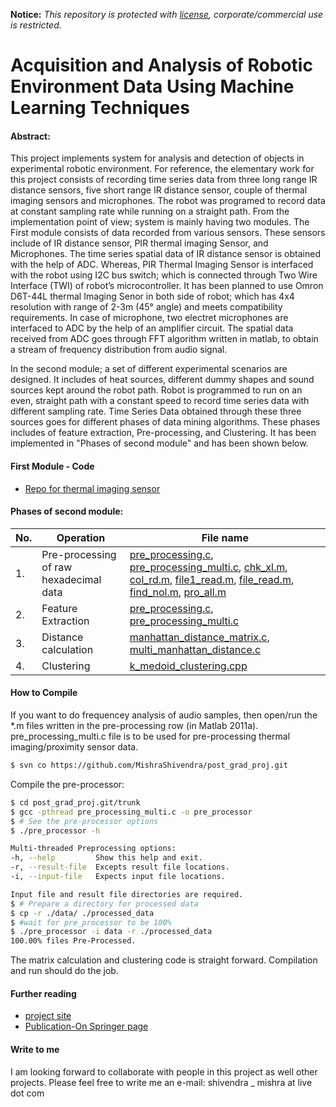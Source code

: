 **Notice:** _This repository is protected with [license](https://github.com/MishraShivendra/node_mcu_py_email/blob/master/LICENSE.md), corporate/commercial use is restricted._

# Acquisition and Analysis of Robotic Environment Data Using Machine Learning Techniques

#### Abstract:
This project implements system for analysis and detection of objects in experimental robotic environment. For reference, the elementary work for this project consists of recording time series data from three long range IR distance sensors, five short range IR distance sensor, couple of thermal imaging sensors and microphones. The robot was programed to record data at constant sampling rate while running on a straight path.
  From the implementation point of view; system is mainly having two modules. The First module consists of data recorded from various sensors. These sensors include of IR distance sensor, PIR thermal imaging Sensor, and Microphones. The time series spatial data of IR distance sensor is obtained with the help of ADC. Whereas, PIR Thermal Imaging Sensor is interfaced with the robot using I2C bus switch; which is connected through Two Wire Interface (TWI) of robot’s microcontroller. It has been planned to use Omron D6T-44L thermal Imaging Senor in both side of robot; which has 4x4 resolution with range of 2-3m (45° angle) and meets compatibility requirements. In case of microphone, two electret microphones are interfaced to ADC by the help of an amplifier circuit. The spatial data received from ADC goes through FFT algorithm written in matlab, to obtain a stream of frequency distribution from audio signal.
        
  In the second module; a set of different experimental scenarios are designed. It includes of heat sources, different dummy shapes and sound sources kept around the robot path. Robot is programmed to run on an even, straight path with a constant speed to record time series data with different sampling rate. Time Series Data obtained through these three sources goes for different phases of data mining algorithms. These phases includes of feature extraction, Pre-processing, and Clustering. It has been implemented in "Phases of second module" and has been shown below. 

#### First Module - Code
- [Repo for thermal imaging sensor](https://github.com/MishraShivendra/D6T_44L)

#### Phases of second module:

|**No.**| **Operation**                             |  **File name**                                           |
|-------|-------------------------------------------|----------------------------------------------------------|
|1. |Pre-processing of raw hexadecimal data     |  [pre_processing.c](https://github.com/MishraShivendra/post_grad_proj/blob/master/pre_processing.c), [pre_processing_multi.c](https://github.com/MishraShivendra/post_grad_proj/blob/master/pre_processing_multi.c), [chk_xl.m](https://github.com/MishraShivendra/post_grad_proj/blob/master/chk_xl.m), [col_rd.m](https://github.com/MishraShivendra/post_grad_proj/blob/master/col_rd.m), [file1_read.m](https://github.com/MishraShivendra/post_grad_proj/blob/master/file1_read.m), [file_read.m](https://github.com/MishraShivendra/post_grad_proj/blob/master/file_read.m), [find_nol.m](https://github.com/MishraShivendra/post_grad_proj/blob/master/find_nol.m), [pro_all.m](https://github.com/MishraShivendra/post_grad_proj/blob/master/pro_all.m)|
|2.|Feature Extraction                         |  [pre_processing.c](https://github.com/MishraShivendra/post_grad_proj/blob/master/pre_processing.c), [pre_processing_multi.c](https://github.com/MishraShivendra/post_grad_proj/blob/master/pre_processing_multi.c)|
|3.|Distance calculation                       |  [manhattan_distance_matrix.c](https://github.com/MishraShivendra/post_grad_proj/blob/master/manhattan_distance_matrix.c), [multi_manhattan_distance.c](https://github.com/MishraShivendra/post_grad_proj/blob/master/multi_manhattan_distance.c) |
|4.|Clustering                                 |  [k_medoid_clustering.cpp](https://github.com/MishraShivendra/post_grad_proj/blob/master/k_medoid_clustering.cpp)                                 |

#### How to Compile
If you want to do frequencey analysis of audio samples, then open/run the *.m files written in the pre-processing row (in Matlab 2011a). pre_processing_multi.c file is to be used for pre-processing thermal imaging/proximity sensor data.
```bash
$ svn co https://github.com/MishraShivendra/post_grad_proj.git
```
Compile the pre-processor:
```bash
$ cd post_grad_proj.git/trunk 
$ gcc -pthread pre_processing_multi.c -o pre_processor
$ # See the pre-processor options
$ ./pre_processor -h

Multi-threaded Preprocessing options:
-h, --help         Show this help and exit.
-r, --result-file  Excepts result file locations.
-i, --input-file   Expects input file locations.

Input file and result file directories are required.
$ # Prepare a directory for processed data
$ cp -r ./data/ ./processed_data
$ #wait for pre_processor to be 100%
$ ./pre_processor -i data -r ./processed_data
100.00% files Pre-Processed.
```
The matrix calculation and clustering code is straight forward. Compilation and run should do the job.

#### Further reading 
- [project site](http://goo.gl/56nCqb)
- [Publication-On Springer page](http://link.springer.com/chapter/10.1007%2F978-81-322-2202-6_44)

#### Write to me
I am looking forward to collaborate with people in this project as well other projects. Please feel free to write me an e-mail:
shivendra _ mishra at live dot com

